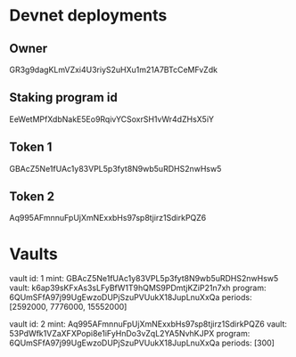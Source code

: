 # Devnet deployments

## Owner 

GR3g9dagKLmVZxi4U3riyS2uHXu1m21A7BTcCeMFvZdk

## Staking program id

EeWetMPfXdbNakE5Eo9RqivYCSoxrSH1vWr4dZHsX5iY

## Token 1

GBAcZ5Ne1fUAc1y83VPL5p3fyt8N9wb5uRDHS2nwHsw5

## Token 2
Aq995AFmnnuFpUjXmNExxbHs97sp8tjirz1SdirkPQZ6


# Vaults

vault id: 1
mint: GBAcZ5Ne1fUAc1y83VPL5p3fyt8N9wb5uRDHS2nwHsw5
vault: k6ap39sKFxAs3sLFyBfW1T9hQMS9PDmtjKZiP21n7xh
program: 6QUmSFfA97j99UgEwzoDUPjSzuPVUukX18JupLnuXxQa
periods: [2592000, 7776000, 15552000]

vault id: 2
mint: Aq995AFmnnuFpUjXmNExxbHs97sp8tjirz1SdirkPQZ6
vault: 53PdWfk1VZaXFXPopi8e1iFyHnDo3vZqL2YA5NvhKJPX
program: 6QUmSFfA97j99UgEwzoDUPjSzuPVUukX18JupLnuXxQa
periods: [300]

